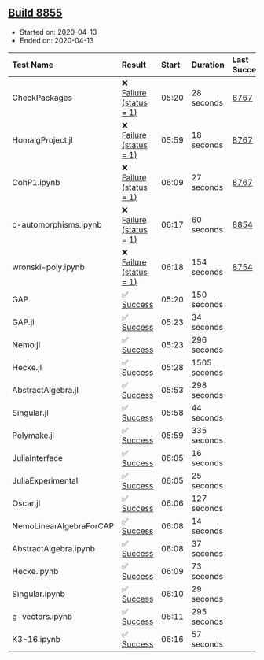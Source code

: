 ## [Build 8855](https://oscarci.mathematik.uni-kl.de/job/oscar/8855/)

* Started on: 2020-04-13
* Ended on: 2020-04-13

| Test Name    | Result | Start | Duration | Last Success | First Failure |
|:-------------|:-------|:------|:---------|:-------------|:--------------|
| CheckPackages | ❌ [Failure (status = 1)](https://oscarci.mathematik.uni-kl.de/job/oscar/8855/artifact/logs/build-8855/CheckPackages.log) | 05:20 | 28 seconds | [8767](https://oscarci.mathematik.uni-kl.de/job/oscar/8767/) | [8768](https://oscarci.mathematik.uni-kl.de/job/oscar/8768/) |
| HomalgProject.jl | ❌ [Failure (status = 1)](https://oscarci.mathematik.uni-kl.de/job/oscar/8855/artifact/logs/build-8855/HomalgProject.jl.log) | 05:59 | 18 seconds | [8767](https://oscarci.mathematik.uni-kl.de/job/oscar/8767/) | [8768](https://oscarci.mathematik.uni-kl.de/job/oscar/8768/) |
| CohP1.ipynb | ❌ [Failure (status = 1)](https://oscarci.mathematik.uni-kl.de/job/oscar/8855/artifact/logs/build-8855/CohP1.ipynb.log) | 06:09 | 27 seconds | [8767](https://oscarci.mathematik.uni-kl.de/job/oscar/8767/) | [8768](https://oscarci.mathematik.uni-kl.de/job/oscar/8768/) |
| c-automorphisms.ipynb | ❌ [Failure (status = 1)](https://oscarci.mathematik.uni-kl.de/job/oscar/8855/artifact/logs/build-8855/c-automorphisms.ipynb.log) | 06:17 | 60 seconds | [8854](https://oscarci.mathematik.uni-kl.de/job/oscar/8854/) | [8855](https://oscarci.mathematik.uni-kl.de/job/oscar/8855/) |
| wronski-poly.ipynb | ❌ [Failure (status = 1)](https://oscarci.mathematik.uni-kl.de/job/oscar/8855/artifact/logs/build-8855/wronski-poly.ipynb.log) | 06:18 | 154 seconds | [8754](https://oscarci.mathematik.uni-kl.de/job/oscar/8754/) | [8755](https://oscarci.mathematik.uni-kl.de/job/oscar/8755/) |
| GAP | ✅ [Success](https://oscarci.mathematik.uni-kl.de/job/oscar/8855/artifact/logs/build-8855/GAP.log) | 05:20 | 150 seconds |  |  |
| GAP.jl | ✅ [Success](https://oscarci.mathematik.uni-kl.de/job/oscar/8855/artifact/logs/build-8855/GAP.jl.log) | 05:23 | 34 seconds |  |  |
| Nemo.jl | ✅ [Success](https://oscarci.mathematik.uni-kl.de/job/oscar/8855/artifact/logs/build-8855/Nemo.jl.log) | 05:23 | 296 seconds |  |  |
| Hecke.jl | ✅ [Success](https://oscarci.mathematik.uni-kl.de/job/oscar/8855/artifact/logs/build-8855/Hecke.jl.log) | 05:28 | 1505 seconds |  |  |
| AbstractAlgebra.jl | ✅ [Success](https://oscarci.mathematik.uni-kl.de/job/oscar/8855/artifact/logs/build-8855/AbstractAlgebra.jl.log) | 05:53 | 298 seconds |  |  |
| Singular.jl | ✅ [Success](https://oscarci.mathematik.uni-kl.de/job/oscar/8855/artifact/logs/build-8855/Singular.jl.log) | 05:58 | 44 seconds |  |  |
| Polymake.jl | ✅ [Success](https://oscarci.mathematik.uni-kl.de/job/oscar/8855/artifact/logs/build-8855/Polymake.jl.log) | 05:59 | 335 seconds |  |  |
| JuliaInterface | ✅ [Success](https://oscarci.mathematik.uni-kl.de/job/oscar/8855/artifact/logs/build-8855/JuliaInterface.log) | 06:05 | 16 seconds |  |  |
| JuliaExperimental | ✅ [Success](https://oscarci.mathematik.uni-kl.de/job/oscar/8855/artifact/logs/build-8855/JuliaExperimental.log) | 06:05 | 25 seconds |  |  |
| Oscar.jl | ✅ [Success](https://oscarci.mathematik.uni-kl.de/job/oscar/8855/artifact/logs/build-8855/Oscar.jl.log) | 06:06 | 127 seconds |  |  |
| NemoLinearAlgebraForCAP | ✅ [Success](https://oscarci.mathematik.uni-kl.de/job/oscar/8855/artifact/logs/build-8855/NemoLinearAlgebraForCAP.log) | 06:08 | 14 seconds |  |  |
| AbstractAlgebra.ipynb | ✅ [Success](https://oscarci.mathematik.uni-kl.de/job/oscar/8855/artifact/logs/build-8855/AbstractAlgebra.ipynb.log) | 06:08 | 37 seconds |  |  |
| Hecke.ipynb | ✅ [Success](https://oscarci.mathematik.uni-kl.de/job/oscar/8855/artifact/logs/build-8855/Hecke.ipynb.log) | 06:09 | 73 seconds |  |  |
| Singular.ipynb | ✅ [Success](https://oscarci.mathematik.uni-kl.de/job/oscar/8855/artifact/logs/build-8855/Singular.ipynb.log) | 06:10 | 29 seconds |  |  |
| g-vectors.ipynb | ✅ [Success](https://oscarci.mathematik.uni-kl.de/job/oscar/8855/artifact/logs/build-8855/g-vectors.ipynb.log) | 06:11 | 295 seconds |  |  |
| K3-16.ipynb | ✅ [Success](https://oscarci.mathematik.uni-kl.de/job/oscar/8855/artifact/logs/build-8855/K3-16.ipynb.log) | 06:16 | 57 seconds |  |  |
